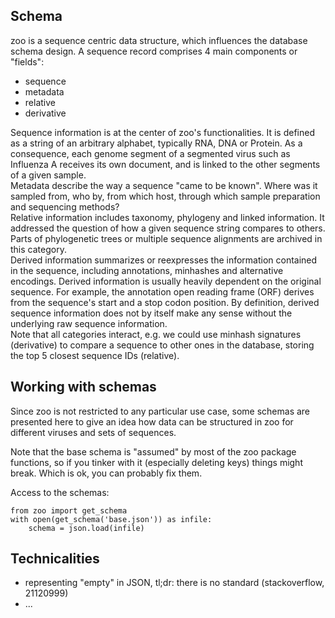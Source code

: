 ## Schema

zoo is a sequence centric data structure, which influences the database schema design. A sequence record comprises 4 main components or "fields": 

- sequence
- metadata
- relative
- derivative

Sequence information is at the center of zoo's functionalities. It is defined as a string of an arbitrary alphabet, typically RNA, DNA or Protein. As a consequence, each genome segment of a segmented virus such as Influenza A receives its own document, and is linked to the other segments of a given sample.  
Metadata describe the way a sequence "came to be known". Where was it sampled from, who by, from which host, through which sample preparation and sequencing methods?  
Relative information includes taxonomy, phylogeny and linked information. It addressed the question of how a given sequence string compares to others. Parts of phylogenetic trees or multiple sequence alignments are archived in this category.  
Derived information summarizes or reexpresses the information contained in the sequence, including annotations, minhashes and alternative encodings. Derived information is usually heavily dependent on the original sequence. For example, the annotation open reading frame (ORF) derives from the sequence's start and a stop codon position. By definition, derived sequence information  does not by itself make any sense without the underlying raw sequence information.  
Note that all categories interact, e.g. we could use minhash signatures (derivative) to compare a sequence to other ones in the database, storing the top 5 closest sequence IDs (relative).

## Working with schemas

Since zoo is not restricted to any particular use case, some schemas are presented here to give an idea how data can be structured in zoo for different viruses and sets of sequences.

Note that the base schema is "assumed" by most of the zoo package functions, so if you tinker with it (especially deleting keys) things might break. Which is ok, you can probably fix them.

Access to the schemas:

```
from zoo import get_schema
with open(get_schema('base.json')) as infile:
    schema = json.load(infile)
```

## Technicalities

- representing "empty" in JSON, tl;dr: there is no standard (stackoverflow, 21120999)
- ...